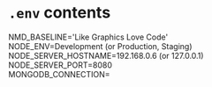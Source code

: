 # `.env` contents

NMD_BASELINE='Like Graphics Love Code'  
NODE_ENV=Development (or Production, Staging)  
NODE_SERVER_HOSTNAME=192.168.0.6 (or 127.0.0.1)  
NODE_SERVER_PORT=8080  
MONGODB_CONNECTION=  